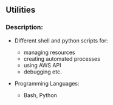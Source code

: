 ## Utilities

### Description:
* Different shell and python scripts for: 
	- managing resources 
	- creating automated processes
	- using AWS API
	- debugging etc.

* Programming Languages:
	- Bash, Python

